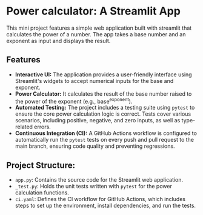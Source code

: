 # Power calculator: A Streamlit App
This mini project features a simple web application built with streamlit that calculates the power of a number. The app takes a base number and an exponent as input and displays the result.

## Features
* **Interactive UI:** The application provides a user-friendly interface using Streamlit's widgets to accept numerical inputs for the base and exponent.
* **Power Calculator:**  It calculates the result of the base number raised to the power of the exponent (e.g., base<sup>exponent</sup>).
* **Automated Testing:** The project includes a testing suite using `pytest` to ensure the core power calculation logic is correct. Tests cover various scenarios, including positive, negative, and zero inputs, as well as type-related errors.
* **Continuous Integration (CI):** A GitHub Actions workflow is configured to automatically run the `pytest` tests on every push and pull request to the main branch, ensuring code quality and preventing regressions.

## Project Structure:
* `app.py`: Contains the source code for the Streamlit web application.
* `_test.py`: Holds the unit tests written with `pytest` for the power calculation functions.
* `ci.yaml`: Defines the CI workflow for GitHub Actions, which includes steps to set up the environment, install dependencies, and run the tests.